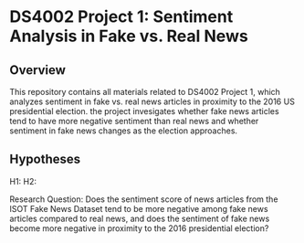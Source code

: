# DS4002 Project 1: Sentiment Analysis in Fake vs. Real News 

## Overview
This repository contains all materials related to DS4002 Project 1, which analyzes sentiment in fake vs. real news articles in proximity to the 2016 US presidential election. the project invesigates whether fake news articles tend to have more negative sentiment than real news and whether sentiment in fake news changes as the election approaches.

## Hypotheses
H1: 
H2: 

Research Question: Does the sentiment score of news articles from the ISOT Fake News Dataset tend to
be more negative among fake news articles compared to real news, and does the sentiment of fake news
become more negative in proximity to the 2016 presidential election?
